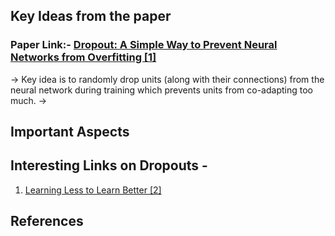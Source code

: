 
## Key Ideas from the paper
### Paper Link:- [Dropout: A Simple Way to Prevent Neural Networks from Overfitting [1]](http://jmlr.org/papers/volume15/srivastava14a.old/srivastava14a.pdf)
-> Key idea is to randomly drop units (along with their connections) from the neural network during training which prevents units from co-adapting too much.
->



## Important Aspects 

## Interesting Links on Dropouts -
1) [Learning Less to Learn Better [2]](https://medium.com/@amarbudhiraja/https-medium-com-amarbudhiraja-learning-less-to-learn-better-dropout-in-deep-machine-learning-74334da4bfc5)

## References

